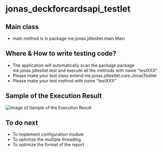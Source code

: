 # jonas_deckforcardsapi_testlet
## Main class
* main method is in package me.jonas.jdtestlet.main.Main

## Where & How to write testing code?
* The application will automatically scan the package package me.jonas.jdtestlet.test and execute all the methods with name "testXXX"
* Please make your test class extend me.jonas.jdtestlet.core.JonasTestlet
* Please make your test method with name "testXXX"

## Sample of the Execution Result
![Image of Sample of the Execution Result](http://www.baijuyi.me/upload/2020/4/WechatIMG12-d5d8526bf6d24a0596cf47ef5ab26876.png)

## To do next
* To implement configuration module
* To optimize the multiple threading 
* To optimize the format of the report
